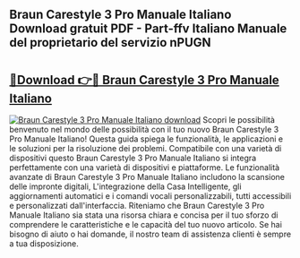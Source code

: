 ## Braun Carestyle 3 Pro Manuale Italiano Download gratuit PDF - Part-ffv Italiano Manuale del proprietario del servizio nPUGN

# <h2><a href="http://dff88xt.blite.top/?on=Braun+Carestyle+3+Pro+Manuale+Italiano">🔗Download 👉🔴 Braun Carestyle 3 Pro Manuale Italiano</a></h2>

[![Braun Carestyle 3 Pro Manuale Italiano download](https://i.imgur.com/lujVjoI.png)](http://dff88xt.blite.top/?on=Braun+Carestyle+3+Pro+Manuale+Italiano)
Scopri le possibilità benvenuto nel mondo delle possibilità con il tuo nuovo Braun Carestyle 3 Pro Manuale Italiano! Questa guida spiega le funzionalità, le applicazioni e le soluzioni per la risoluzione dei problemi. Compatibile con una varietà di dispositivi questo Braun Carestyle 3 Pro Manuale Italiano si integra perfettamente con una varietà di dispositivi e piattaforme. Le funzionalità avanzate di Braun Carestyle 3 Pro Manuale Italiano includono la scansione delle impronte digitali, L'integrazione della Casa Intelligente, gli aggiornamenti automatici e i comandi vocali personalizzabili, tutti accessibili e personalizzati dall'interfaccia. Riteniamo che Braun Carestyle 3 Pro Manuale Italiano sia stata una risorsa chiara e concisa per il tuo sforzo di comprendere le caratteristiche e le capacità del tuo nuovo articolo. Se hai bisogno di aiuto o hai domande, il nostro team di assistenza clienti è sempre a tua disposizione.
